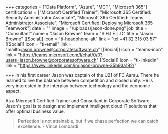 +++
categories = ["Data Platform", "Azure", "MCT", "Microsoft 365"]
certifications = ["Microsoft Certified Trainer", "Microsoft 365 Certified: Security Administrator Associate", "Microsoft 365 Certified: Teams Administrator Associate", "Microsoft Certified: Deploying Microsoft 365 Teamwork"]
date = ""
image = "/uploads/jason-done.png"
job_title = "Consultant"
name = "Jason Browne"
team = "S.H.I.E.L.D"
title = "Jason Browne"
[[Social]]
icon = "ti-headphone-alt"
link = "tel:+41 32 315 03 57"
[[Social]]
icon = "ti-email"
link = "mailto:jason.browne@corporatesoftware.ch"
[[Social]]
icon = "teams-icon"
link = "https://teams.microsoft.com/l/chat/0/0?users=jason.browne@corporatesoftware.ch"
[[Social]]
icon = "ti-linkedin"
link = "https://www.linkedin.com/in/jason-browne-35b93a192/"

+++
In his first career Jason was captain of the U21 of FC Aarau. There he learned to live the balance between competition and closed unity. He is very interested in the interplay between technology and the economic aspect.  

As a Microsoft Certified Trainer and Consultant in Corporate Software, Jason's goal is to design and implement intelligent cloud IT solutions that offer optimal business value. 

> Perfection is not attainable, but if we chase perfection we can catch excellence. - Vince Lombardi